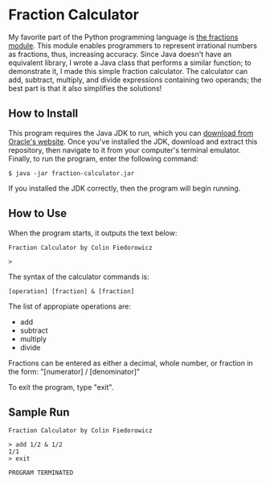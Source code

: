 # Fraction Calculator

My favorite part of the Python programming language is
[the fractions module](https://docs.python.org/3/library/fractions.html). This
module enables programmers to represent irrational numbers as fractions, thus,
increasing accuracy. Since Java doesn't have an equivalent library, I wrote a
Java class that performs a similar function; to demonstrate it, I made this
simple fraction calculator. The calculator can add, subtract, multiply, and
divide expressions containing two operands; the best part is that it also
simplifies the solutions!

## How to Install

This program requires the Java JDK to run, which you can
[download from Oracle's website](https://www.oracle.com/java/technologies/downloads/).
Once you've installed the JDK, download and extract this repository, then
navigate to it from your computer's terminal emulator. Finally, to run the
program, enter the following command:

```console
$ java -jar fraction-calculator.jar
```

If you installed the JDK correctly, then the program will begin running.

## How to Use

When the program starts, it outputs the text below:

```
Fraction Calculator by Colin Fiedorowicz

>
```

The syntax of the calculator commands is:

`[operation] [fraction] & [fraction]`

The list of appropiate operations are:

- add
- subtract
- multiply
- divide

Fractions can be entered as either a decimal, whole number, or fraction in the
form: "[numerator] / [denominator]"

To exit the program, type "exit".

## Sample Run

```
Fraction Calculator by Colin Fiedorowicz

> add 1/2 & 1/2
1/1
> exit

PROGRAM TERMINATED
```

